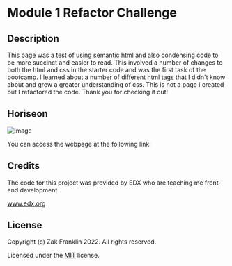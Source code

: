 # Module 1 Refactor Challenge

## Description 

This page was a test of using semantic html and also condensing code to be more succinct and easier to read. This involved a number of changes to both the html and css in the starter code and was the first task of the bootcamp. I learned about a number of different html tags that I didn't know about and grew a greater understanding of css. This is not a page I created but I refactored the code. Thank you for checking it out!

## Horiseon

![image](./assets/images/127.0.0.1_5500_index.html.png)

You can access the webpage at the following link:

## Credits

The code for this project was provided by EDX who are teaching me front-end development 

www.edx.org

## License

Copyright (c) Zak Franklin 2022. All rights reserved.

Licensed under the [MIT](https://opensource.org/licenses/MIT) license.
